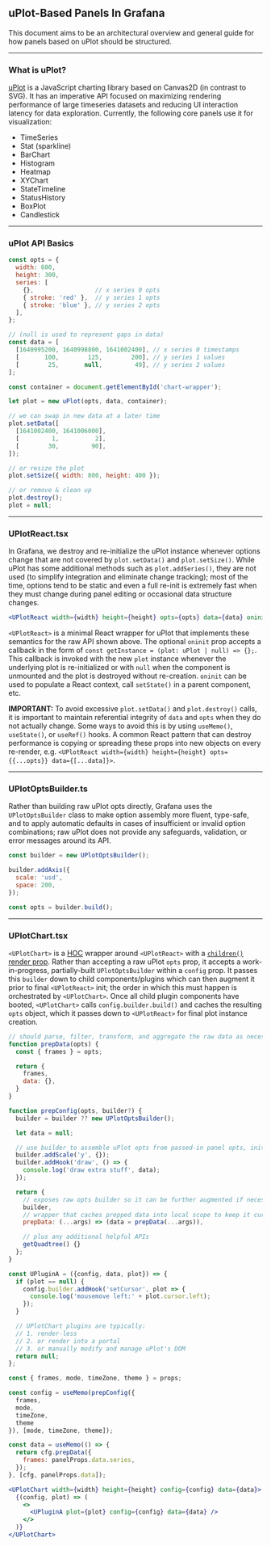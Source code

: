 ## uPlot-Based Panels In Grafana

This document aims to be an architectural overview and general guide for how panels based on uPlot should be structured.

---
### What is uPlot?

[uPlot](https://github.com/leeoniya/uPlot) is a JavaScript charting library based on Canvas2D (in contrast to SVG). It has an imperative API focused on maximizing rendering performance of large timeseries datasets and reducing UI interaction latency for data exploration. Currently, the following core panels use it for visualization:

- TimeSeries
- Stat (sparkline)
- BarChart
- Histogram
- Heatmap
- XYChart
- StateTimeline
- StatusHistory
- BoxPlot
- Candlestick

---
### uPlot API Basics

```jsx
const opts = {
  width: 600,
  height: 300,
  series: [
    {},                 // x series 0 opts
    { stroke: 'red' },  // y series 1 opts
    { stroke: 'blue' }, // y series 2 opts
  ],
};

// (null is used to represent gaps in data)
const data = [
  [1640995200, 1640998800, 1641002400], // x series 0 timestamps
  [       100,        125,        200], // y series 1 values
  [        25,       null,         49], // y series 2 values
];

const container = document.getElementById('chart-wrapper');

let plot = new uPlot(opts, data, container);

// we can swap in new data at a later time
plot.setData([
  [1641002400, 1641006000],
  [         1,          2],
  [        30,         90],
]);

// or resize the plot
plot.setSize({ width: 800, height: 400 });

// or remove & clean up
plot.destroy();
plot = null;
```

---
### UPlotReact.tsx

In Grafana, we destroy and re-initialize the uPlot instance whenever options change that are not covered by `plot.setData()` and `plot.setSize()`. While uPlot has some additional methods such as `plot.addSeries()`, they are not used (to simplify integration and eliminate change tracking); most of the time, options tend to be static and even a full re-init is extremely fast when they must change during panel editing or occasional data structure changes.

```jsx
<UPlotReact width={width} height={height} opts={opts} data={data} oninit={getInstance} />
```

`<UPlotReact>` is a minimal React wrapper for uPlot that implements these semantics for the raw API shown above. The optional `oninit` prop accepts a callback in the form of `const getInstance = (plot: uPlot | null) => {};`. This callback is invoked with the new `plot` instance whenever the underlying plot is re-initialized or with `null` when the component is unmounted and the plot is destroyed without re-creation. `oninit` can be used to populate a React context, call `setState()` in a parent component, etc.

**IMPORTANT:** To avoid excessive `plot.setData()` and `plot.destroy()` calls, it is important to maintain referential integrity of `data` and `opts` when they do not actually change. Some ways to avoid this is by using `useMemo()`, `useState()`, or `useRef()` hooks. A common React pattern that can destroy performance is copying or spreading these props into new objects on every re-render, e.g. `<UPlotReact width={width} height={height} opts={{...opts}} data={[...data]}>`.

---
### UPlotOptsBuilder.ts

Rather than building raw uPlot opts directly, Grafana uses the `UPlotOptsBuilder` class to make option assembly more fluent, type-safe, and to apply automatic defaults in cases of insufficient or invalid option combinations; raw uPlot does not provide any safeguards, validation, or error messages around its API.

```jsx
const builder = new UPlotOptsBuilder();

builder.addAxis({
  scale: 'usd',
  space: 200,
});

const opts = builder.build();
```

---
### UPlotChart.tsx

`<UPlotChart>` is a [HOC](https://reactjs.org/docs/higher-order-components.html) wrapper around `<UPlotReact>` with a [`children()` render prop](https://reactjs.org/docs/render-props.html#using-props-other-than-render). Rather than accepting a raw uPlot `opts` prop, it accepts a work-in-progress, partially-built `UPlotOptsBuilder` within a `config` prop. It passes this `builder` down to child components/plugins which can then augment it prior to final `<UPlotReact>` init; the order in which this must happen is orchestrated by `<UPlotChart>`. Once all child plugin components have booted, `<UPlotChart>` calls `config.builder.build()` and caches the resulting `opts` object, which it passes down to `<UPlotReact>` for final plot instance creation.

```jsx
// should parse, filter, transform, and aggregate the raw data as necessary for the viz, tooltip and legend
function prepData(opts) {
  const { frames } = opts;

  return {
    frames,
    data: {},
  }
}

function prepConfig(opts, builder?) {
  builder = builder ?? new UPlotOptsBuilder();

  let data = null;

  // use builder to assemble uPlot opts from passed-in panel opts, initial data, etc.
  builder.addScale('y', {});
  builder.addHook('draw', () => {
    console.log('draw extra stuff', data);
  });

  return {
    // exposes raw opts builder so it can be further augmented if necessary
    builder,
    // wrapper that caches prepped data into local scope to keep it current with panel data re-queries
    prepData: (...args) => (data = prepData(...args)),

    // plus any additional helpful APIs
    getQuadtree() {}
  };
}

const UPluginA = ({config, data, plot}) => {
  if (plot == null) {
    config.builder.addHook('setCursor', plot => {
      console.log('mousemove left:' + plot.cursor.left);
    });
  }

  // UPlotChart plugins are typically:
  // 1. render-less
  // 2. or render into a portal
  // 3. or manually modify and manage uPlot's DOM
  return null;
};

const { frames, mode, timeZone, theme } = props;

const config = useMemo(prepConfig({
  frames,
  mode,
  timeZone,
  theme
}), [mode, timeZone, theme]);

const data = useMemo(() => {
  return cfg.prepData({
    frames: panelProps.data.series,
  });
}, [cfg, panelProps.data]);

<UPlotChart width={width} height={height} config={config} data={data}>
  {(config, plot) => (
    <>
      <UPluginA plot={plot} config={config} data={data} />
    </>
  )}
</UPlotChart>
```

<!--
Some things worth noting that are specific to Grafana's default opts vs native uPlot:
  - uPlot's legend is always disabled via `opts.legend.show = false` since Grafana uses its own legend components that differ in location based on panel layout and can vary in implementation per panel type.
  - The "x" scale range is always matched to the dashboard or panel `timeRange` rather than the supplied data extents: `opts.scales.x.range = () => [timeRange.from, timeRange.to]`. All "zooming" is done by re-querying the datasource for the selected `timeRange` and invoking `plot.setData()` with the reponse data.
-->